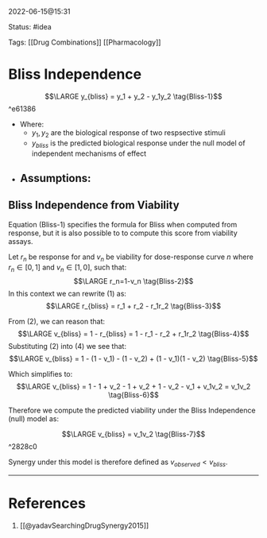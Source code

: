 2022-06-15@15:31

Status: #idea

Tags: [[Drug Combinations]] [[Pharmacology]]

# Bliss Independence
$$\LARGE y_{bliss} = y_1 + y_2 - y_1y_2 \tag{Bliss-1}$$ ^e61386
* Where:
	- $y_1,y_2$ are the biological response of two respsective stimuli
	- $y_{bliss}$ is the predicted biological response under the null model of independent mechanisms of effect
- Assumptions:
	- 

## Bliss Independence from Viability
Equation (Bliss-1) specifies the formula for Bliss when computed from response, but it is also possible to to compute this score from viability assays.

Let $r_n$ be response for and $v_n$ be viability for dose-response curve $n$ where $r_n  \in [0, 1]$ and $v_n \in [1, 0]$, such that: $$\LARGE r_n=1-v_n \tag{Bliss-2}$$
In this context we can rewrite (1) as:
$$\LARGE r_{bliss} = r_1 + r_2 - r_1r_2 \tag{Bliss-3}$$

From (2), we can reason that: $$\LARGE v_{bliss} = 1 - r_{bliss} = 1 - r_1 - r_2 + r_1r_2 \tag{Bliss-4}$$
Substituting (2) into (4) we see that:
$$\LARGE v_{bliss} = 1 - (1 - v_1) - (1 - v_2) + (1 - v_1)(1 - v_2) \tag{Bliss-5}$$

Which simplifies to:
$$\LARGE v_{bliss} = 1 - 1 + v_2 - 1 + v_2 + 1 - v_2 - v_1 + v_1v_2 = v_1v_2 \tag{Bliss-6}$$

 Therefore we compute the predicted viability under the Bliss Independence (null) model as: 
 
 $$\LARGE v_{bliss} = v_1v_2 \tag{Bliss-7}$$ ^2828c0

Synergy under this model is therefore defined as $v_{observed} < v_{bliss}$.

---
# References
1. [[@yadavSearchingDrugSynergy2015]]